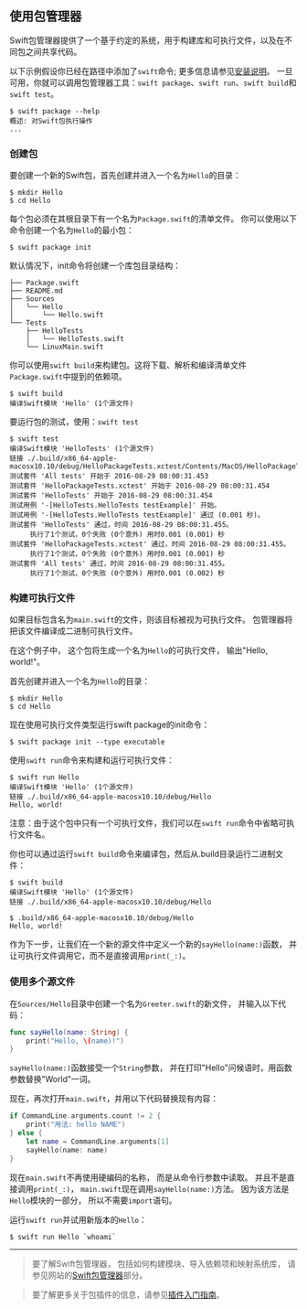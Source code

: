 ## 使用包管理器

Swift包管理器提供了一个基于约定的系统，用于构建库和可执行文件，以及在不同包之间共享代码。

以下示例假设你已经在路径中添加了`swift`命令;
更多信息请参见[安装说明](#installing-swift)。
一旦可用，你就可以调用包管理器工具：`swift package`、`swift run`、`swift build`和`swift test`。

~~~ shell
$ swift package --help
概述: 对Swift包执行操作
...
~~~

### 创建包

要创建一个新的Swift包，首先创建并进入一个名为`Hello`的目录：

~~~ shell
$ mkdir Hello
$ cd Hello
~~~

每个包必须在其根目录下有一个名为`Package.swift`的清单文件。
你可以使用以下命令创建一个名为`Hello`的最小包：

~~~ shell
$ swift package init
~~~

默认情况下，init命令将创建一个库包目录结构：

~~~ shell
├── Package.swift
├── README.md
├── Sources
│   └── Hello
│       └── Hello.swift
└── Tests
    ├── HelloTests
    │   └── HelloTests.swift
    └── LinuxMain.swift
~~~

你可以使用`swift build`来构建包。这将下载、解析和编译清单文件`Package.swift`中提到的依赖项。

~~~ shell
$ swift build
编译Swift模块 'Hello' (1个源文件)
~~~

要运行包的测试，使用：`swift test`

~~~ shell
$ swift test
编译Swift模块 'HelloTests' (1个源文件)
链接 ./.build/x86_64-apple-macosx10.10/debug/HelloPackageTests.xctest/Contents/MacOS/HelloPackageTests
测试套件 'All tests' 开始于 2016-08-29 08:00:31.453
测试套件 'HelloPackageTests.xctest' 开始于 2016-08-29 08:00:31.454
测试套件 'HelloTests' 开始于 2016-08-29 08:00:31.454
测试用例 '-[HelloTests.HelloTests testExample]' 开始。
测试用例 '-[HelloTests.HelloTests testExample]' 通过 (0.001 秒)。
测试套件 'HelloTests' 通过，时间 2016-08-29 08:00:31.455。
	 执行了1个测试，0个失败 (0个意外) 用时0.001 (0.001) 秒
测试套件 'HelloPackageTests.xctest' 通过，时间 2016-08-29 08:00:31.455。
	 执行了1个测试，0个失败 (0个意外) 用时0.001 (0.001) 秒
测试套件 'All tests' 通过，时间 2016-08-29 08:00:31.455。
	 执行了1个测试，0个失败 (0个意外) 用时0.001 (0.002) 秒
~~~

### 构建可执行文件

如果目标包含名为`main.swift`的文件，则该目标被视为可执行文件。
包管理器将把该文件编译成二进制可执行文件。

在这个例子中，
这个包将生成一个名为`Hello`的可执行文件，
输出"Hello, world!"。

首先创建并进入一个名为`Hello`的目录：

~~~ shell
$ mkdir Hello
$ cd Hello
~~~

现在使用可执行文件类型运行swift package的init命令：

~~~ shell
$ swift package init --type executable
~~~

使用`swift run`命令来构建和运行可执行文件：

~~~ shell
$ swift run Hello
编译Swift模块 'Hello' (1个源文件)
链接 ./.build/x86_64-apple-macosx10.10/debug/Hello
Hello, world!
~~~

注意：由于这个包中只有一个可执行文件，我们可以在`swift run`命令中省略可执行文件名。

你也可以通过运行`swift build`命令来编译包，然后从.build目录运行二进制文件：

~~~ shell
$ swift build
编译Swift模块 'Hello' (1个源文件)
链接 ./.build/x86_64-apple-macosx10.10/debug/Hello

$ .build/x86_64-apple-macosx10.10/debug/Hello
Hello, world!
~~~

作为下一步，让我们在一个新的源文件中定义一个新的`sayHello(name:)`函数，
并让可执行文件调用它，而不是直接调用`print(_:)`。

### 使用多个源文件

在`Sources/Hello`目录中创建一个名为`Greeter.swift`的新文件，
并输入以下代码：

~~~ swift
func sayHello(name: String) {
    print("Hello, \(name)!")
}
~~~

`sayHello(name:)`函数接受一个`String`参数，
并在打印"Hello"问候语时，用函数参数替换"World"一词。

现在，再次打开`main.swift`，并用以下代码替换现有内容：

~~~ swift
if CommandLine.arguments.count != 2 {
    print("用法: hello NAME")
} else {
    let name = CommandLine.arguments[1]
    sayHello(name: name)
}
~~~

现在`main.swift`不再使用硬编码的名称，
而是从命令行参数中读取。
并且不是直接调用`print(_:)`，
`main.swift`现在调用`sayHello(name:)`方法。
因为该方法是`Hello`模块的一部分，
所以不需要`import`语句。

运行`swift run`并试用新版本的`Hello`：

~~~ shell
$ swift run Hello `whoami`
~~~

* * *

> 要了解Swift包管理器，
> 包括如何构建模块、导入依赖项和映射系统库，
> 请参见网站的[Swift包管理器](/documentation/package-manager)部分。

> 要了解更多关于包插件的信息，请参见[插件入门指南](https://github.com/swiftlang/swift-package-manager/blob/main/Documentation/Plugins.md#getting-started-with-plugins)。
